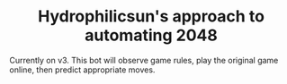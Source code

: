 <h1 style="text-align: center">Hydrophilicsun's approach to automating 2048</h1>

<p>Currently on v3. This bot will observe game rules, play the original game online, then predict appropriate moves.</p>
